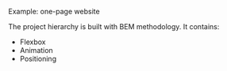 Example: one-page website

The project hierarchy is built with BEM methodology. It contains:
- Flexbox
- Animation
- Positioning
